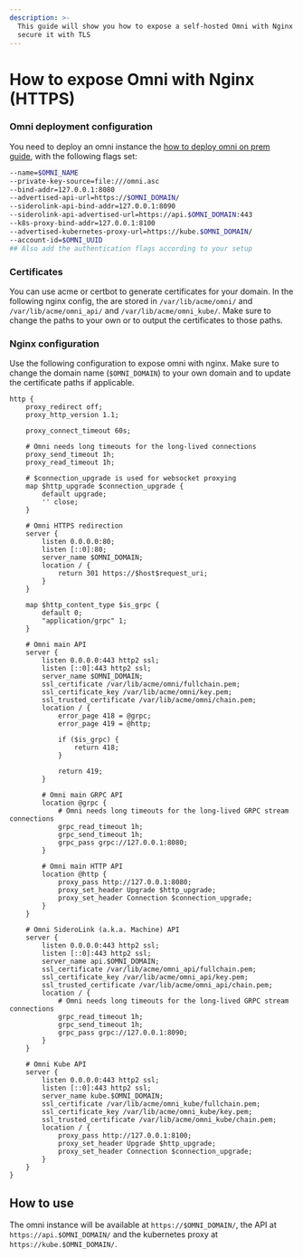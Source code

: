 ```yaml
---
description: >-
  This guide will show you how to expose a self-hosted Omni with Nginx and
  secure it with TLS
---
```


# How to expose Omni with Nginx (HTTPS)

### Omni deployment configuration

You need to deploy an omni instance the [how to deploy omni on prem guide](index.md), with the following flags set:

```bash
--name=$OMNI_NAME
--private-key-source=file:///omni.asc
--bind-addr=127.0.0.1:8080
--advertised-api-url=https://$OMNI_DOMAIN/
--siderolink-api-bind-addr=127.0.0.1:8090
--siderolink-api-advertised-url=https://api.$OMNI_DOMAIN:443
--k8s-proxy-bind-addr=127.0.0.1:8100
--advertised-kubernetes-proxy-url=https://kube.$OMNI_DOMAIN/
--account-id=$OMNI_UUID
## Also add the authentication flags according to your setup
```

### Certificates

You can use acme or certbot to generate certificates for your domain. In the following nginx config, the are stored in `/var/lib/acme/omni/` and `/var/lib/acme/omni_api/` and `/var/lib/acme/omni_kube/`. Make sure to change the paths to your own or to output the certificates to those paths.

### Nginx configuration

Use the following configuration to expose omni with nginx. Make sure to change the domain name (`$OMNI_DOMAIN`) to your own domain and to update the certificate paths if applicable.

```nginx
http {
	proxy_redirect off;
	proxy_http_version 1.1;

	proxy_connect_timeout 60s;

	# Omni needs long timeouts for the long-lived connections
	proxy_send_timeout 1h;
	proxy_read_timeout 1h;

	# $connection_upgrade is used for websocket proxying
	map $http_upgrade $connection_upgrade {
		default upgrade;
		'' close;
	}

	# Omni HTTPS redirection
	server {
		listen 0.0.0.0:80;
		listen [::0]:80;
		server_name $OMNI_DOMAIN;
		location / {
			return 301 https://$host$request_uri;
		}
	}

	map $http_content_type $is_grpc {
		default 0;
		"application/grpc" 1;
	}

	# Omni main API
	server {
		listen 0.0.0.0:443 http2 ssl;
		listen [::0]:443 http2 ssl;
		server_name $OMNI_DOMAIN;
		ssl_certificate /var/lib/acme/omni/fullchain.pem;
		ssl_certificate_key /var/lib/acme/omni/key.pem;
		ssl_trusted_certificate /var/lib/acme/omni/chain.pem;
		location / {
			error_page 418 = @grpc;
			error_page 419 = @http;

			if ($is_grpc) {
				return 418;
			}

			return 419;
		}

		# Omni main GRPC API
		location @grpc {
			# Omni needs long timeouts for the long-lived GRPC stream connections
			grpc_read_timeout 1h;
			grpc_send_timeout 1h;
			grpc_pass grpc://127.0.0.1:8080;
		}

		# Omni main HTTP API
		location @http {
			proxy_pass http://127.0.0.1:8080;
			proxy_set_header Upgrade $http_upgrade;
			proxy_set_header Connection $connection_upgrade;
		}
	}

	# Omni SideroLink (a.k.a. Machine) API
	server {
		listen 0.0.0.0:443 http2 ssl;
		listen [::0]:443 http2 ssl;
		server_name api.$OMNI_DOMAIN;
		ssl_certificate /var/lib/acme/omni_api/fullchain.pem;
		ssl_certificate_key /var/lib/acme/omni_api/key.pem;
		ssl_trusted_certificate /var/lib/acme/omni_api/chain.pem;
		location / {
			# Omni needs long timeouts for the long-lived GRPC stream connections
			grpc_read_timeout 1h;
			grpc_send_timeout 1h;
			grpc_pass grpc://127.0.0.1:8090;
		}
	}

	# Omni Kube API
	server {
		listen 0.0.0.0:443 http2 ssl;
		listen [::0]:443 http2 ssl;
		server_name kube.$OMNI_DOMAIN;
		ssl_certificate /var/lib/acme/omni_kube/fullchain.pem;
		ssl_certificate_key /var/lib/acme/omni_kube/key.pem;
		ssl_trusted_certificate /var/lib/acme/omni_kube/chain.pem;
		location / {
			proxy_pass http://127.0.0.1:8100;
			proxy_set_header Upgrade $http_upgrade;
			proxy_set_header Connection $connection_upgrade;
		}
	}
}
```

## How to use

The omni instance will be available at `https://$OMNI_DOMAIN/`, the API at `https://api.$OMNI_DOMAIN/` and the kubernetes proxy at `https://kube.$OMNI_DOMAIN/`.
